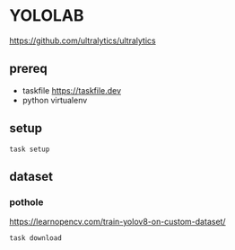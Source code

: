 # YOLOLAB


https://github.com/ultralytics/ultralytics

## prereq

- taskfile https://taskfile.dev
- python virtualenv


## setup

```
task setup
```


## dataset

### pothole

https://learnopencv.com/train-yolov8-on-custom-dataset/

```
task download
```

